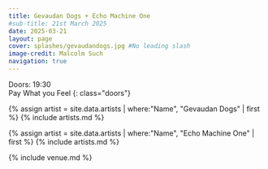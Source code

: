 ```yaml
---
title: Gevaudan Dogs + Echo Machine One
#sub-title: 21st March 2025
date: 2025-03-21
layout: page
cover: splashes/gevaudandogs.jpg #No leading slash
image-credit: Malcolm Such
navigation: true
---
```

Doors: 19:30 <br>Pay What you Feel
{: class="doors"}

{% assign artist = site.data.artists | where:"Name", "Gevaudan Dogs" | first %} 
{% include artists.md %}

{% assign artist = site.data.artists | where:"Name", "Echo Machine One" | first %}
{% include artists.md %}

{% include venue.md %}
